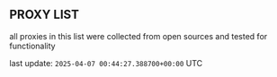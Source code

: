 ## PROXY LIST

all proxies in this list were collected from open sources and tested for functionality

last update: `2025-04-07 00:44:27.388700+00:00` UTC